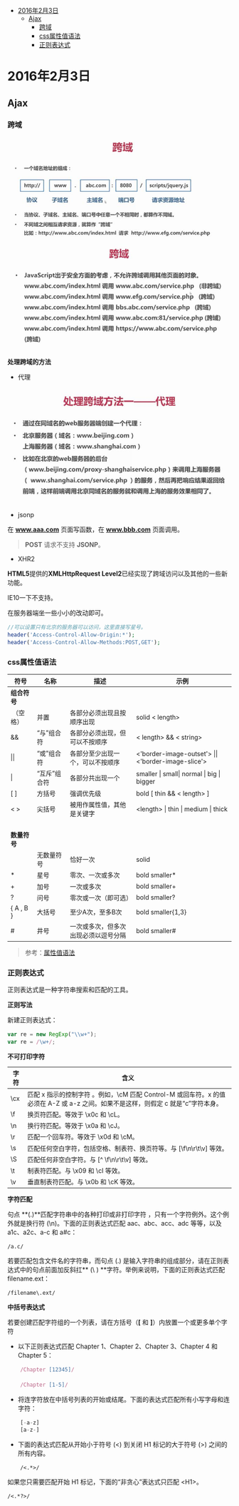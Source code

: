 
<!-- toc orderedList:0 depthFrom:1 depthTo:6 -->

* [2016年2月3日](#2016年2月3日)
    * [Ajax](#ajax)
        * [跨域](#跨域)
        * [css属性值语法](#css属性值语法)
        * [正则表达式](#正则表达式)

<!-- tocstop -->

# 2016年2月3日
## Ajax

### 跨域

![](img/ajax.jpg)
![](img/ajax-2.jpg)

**处理跨域的方法**

 - 代理

![](img/ajax-3.jpg)

 - jsonp

在 **www.aaa.com** 页面写函数，在 **www.bbb.com** 页面调用。

> **POST** 请求不支持 **JSONP**。

 - XHR2

**HTML5**提供的**XMLHttpRequest Level2**已经实现了跨域访问以及其他的一些新功能。

IE10一下不支持。

在服务器端坐一些小小的改动即可。

```php
//可以设置只有北京的服务器可以访问，这里直接写星号。
header('Access-Control-Allow-Origin:*');
header('Access-Control-Allow-Methods:POST,GET');
```

### css属性值语法


|符号|  名称|  描述 | 示例|
|--|--|--|--|
|**组合符号** | | |
|&nbsp;（空格）|    并置 | 各部分必须出现且按顺序出现  | solid < length> |
| &&  | “与”组合符 |  各部分必须出现，但可以不按顺序 |  < length> && < string>|
| &#124;&#124;  |  “或”组合符 |  各部分至少出现一个，可以不按顺序 |   <'border-image-outset'> &#124;&#124;  <'border-image-slice'> |
|  &#124; | “互斥”组合符 | 各部分共出现一个  | smaller  &#124; small&#124; normal &#124;  big  &#124;  bigger |
| \[ \] | 方括号  |强调优先级  |  bold [ thin && < length> ]|
|< >| 尖括号 | 被用作属性值，其他是关键字 | \<length\> &#124; thin &#124; medium &#124; thick |
|&nbsp;| | | |
|**数量符号**| | | |
|&nbsp;|    无数量符号 |  恰好一次 |   solid|
|*   |星号 | 零次、一次或多次   | bold smaller*|
|+  | 加号 | 一次或多次 |  bold smaller+|
|?  | 问号 | 零次或一次（即可选）|  bold smaller?|
| \{ A , B \} |   大括号| 至少A次，至多B次 |  bold smaller\{1,3\}|
|#|   井号 | 一次或多次，但多次出现必须以逗号分隔 | bold smaller#|

>参考：[属性值语法](https://developer.mozilla.org/zh-CN/docs/Web/CSS/Value_definition_syntax)

### 正则表达式


正则表达式是一种字符串搜索和匹配的工具。

**正则写法**

新建正则表达式：
```js
var re = new RegExp("\\w+");
var re = /\w+/;
```

**不可打印字符**

|字符|  含义|
|--|--|
|\cx |匹配 x 指示的控制字符 。例如，\cM 匹配 Control-M 或回车符。x 的值必须在 A-Z 或 a-z 之间。如果不是这样，则假定 c 就是“c”字符本身。|
|\f|换页符匹配。等效于 \x0c 和 \cL。|
|\n|换行符匹配。等效于 \x0a 和 \cJ。|
|\r|匹配一个回车符。等效于 \x0d 和 \cM。|
|\s|匹配任何空白字符，包括空格、制表符、换页符等。与 [\f\n\r\t\v] 等效。|
|\S|匹配任何非空白字符。与 [^ \f\n\r\t\v] 等效。|
|\t|制表符匹配。与 \x09 和 \cI 等效。|
|\v|垂直制表符匹配。与 \x0b 和 \cK 等效。|


**字符匹配**

句点 **(.)**匹配字符串中的各种打印或非打印字符 ，只有一个字符例外。这个例外就是换行符 (\n)。下面的正则表达式匹配 aac、abc、acc、adc 等等，以及 a1c、a2c、a-c 和 a#c：

    /a.c/

若要匹配包含文件名的字符串，而句点 (.) 是输入字符串的组成部分，请在正则表达式中的句点前面加反斜扛** (\ ) **字符。举例来说明，下面的正则表达式匹配 filename.ext：

    /filename\.ext/


**中括号表达式**

若要创建匹配字符组的一个列表，请在方括号（**[** 和 **]**）内放置一个或更多单个字符

 - 以下正则表达式匹配 Chapter 1、Chapter 2、Chapter 3、Chapter 4 和 Chapter 5：

```js
    /Chapter [12345]/

    /Chapter [1-5]/
```

 - 将连字符放在中括号列表的开始或结尾。下面的表达式匹配所有小写字母和连字符：

```js
    [-a-z]
    [a-z-]
```


 - 下面的表达式匹配从开始小于符号 (<) 到关闭 H1 标记的大于符号 (>) 之间的所有内容。

```
    /<.*>/
```

如果您只需要匹配开始 H1 标记，下面的“非贪心”表达式只匹配 \<H1\>。

```
/<.*?>/
```
